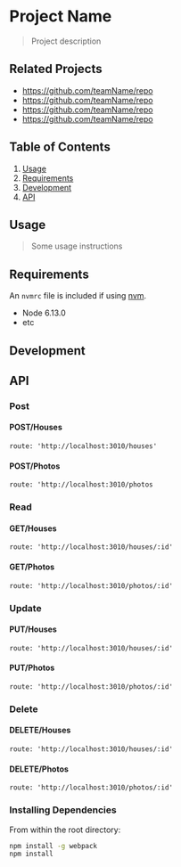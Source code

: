 # Project Name

> Project description

## Related Projects

  - https://github.com/teamName/repo
  - https://github.com/teamName/repo
  - https://github.com/teamName/repo
  - https://github.com/teamName/repo

## Table of Contents

1. [Usage](#Usage)
1. [Requirements](#requirements)
1. [Development](#development)
1. [API](#API)

## Usage

> Some usage instructions

## Requirements

An `nvmrc` file is included if using [nvm](https://github.com/creationix/nvm).

- Node 6.13.0
- etc

## Development

## API

### Post

#### POST/Houses
```
route: 'http://localhost:3010/houses'
```
#### POST/Photos
```
route: 'http://localhost:3010/photos
```

### Read

#### GET/Houses
```
route: 'http://localhost:3010/houses/:id'
```
#### GET/Photos
```
route: 'http://localhost:3010/photos/:id'
```
### Update

#### PUT/Houses
```
route: 'http://localhost:3010/houses/:id'
```
#### PUT/Photos
```
route: 'http://localhost:3010/photos/:id'
```

### Delete

#### DELETE/Houses
```
route: 'http://localhost:3010/houses/:id'
```
#### DELETE/Photos
```
route: 'http://localhost:3010/photos/:id'
```


### Installing Dependencies

From within the root directory:

```sh
npm install -g webpack
npm install
```

